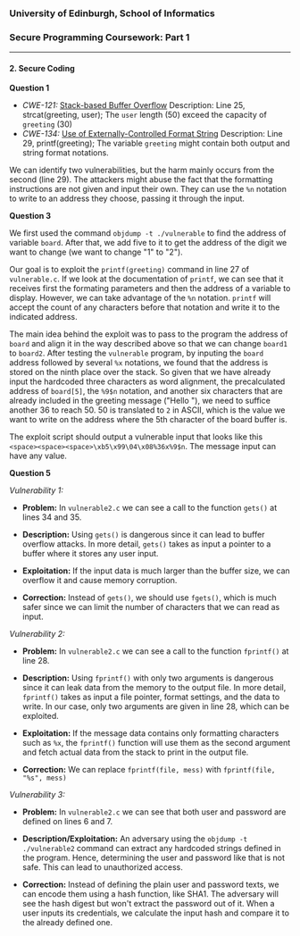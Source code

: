 ### University of Edinburgh, School of Informatics
### Secure Programming Coursework: Part 1

---

#### 2. Secure Coding
**Question 1**
- *CWE-121:* [Stack-based Buffer Overflow](https://cwe.mitre.org/data/definitions/121.html)
Description: Line 25, strcat(greeting, user); The `user` length (50) exceed the capacity of `greeting` (30)
- *CWE-134:* [Use of Externally-Controlled Format String](https://cwe.mitre.org/data/definitions/134.html)
Description: Line 29, printf(greeting); The variable `greeting` might contain both output and string format notations. 

We can identify two vulnerabilities, but the harm mainly occurs from the second (line 29). The attackers might abuse the fact that the formatting instructions are not given and input their own. They can use the `%n` notation to write to an address they choose, passing it through the input.

**Question 3**

We first used the command `objdump -t ./vulnerable` to find the address of variable `board`. After that, we add five to it to get the address of the digit we want to change (we want to change "1" to "2"). 

Our goal is to exploit the `printf(greeting)` command in line 27 of `vulnerable.c`. If we look at the documentation of `printf`, we can see that it receives first the formating parameters and then the address of a variable to display. However, we can take advantage of the `%n` notation. `printf` will accept the count of any characters before that notation and write it to the indicated address.

The main idea behind the exploit was to pass to the program the address of `board` and align it in the way described above so that we can change `board1` to `board2`. After testing the `vulnerable` program, by inputing the `board` address followed by several `%x` notations, we found that the address is stored on the ninth place over the stack. So given that we have already input the hardcoded three characters as word alignment, the precalculated address of `board[5]`, the `%9$n` notation, and another six characters that are already included in the greeting message ("Hello "), we need to suffice another 36 to reach 50. 50 is translated to `2` in ASCII, which is the value we want to write on the address where the 5th character of the board buffer is. 

The exploit script should output a vulnerable input that looks like this `<space><space><space>\xb5\x99\04\x08%36x%9$n`. The message input can have any value.

**Question 5**

*Vulnerability 1:*

- **Problem:** In `vulnerable2.c` we can see a call to the function `gets()` at lines 34 and 35. 

- **Description:** Using `gets()` is dangerous since it can lead to buffer overflow attacks. In more detail, `gets()` takes as input a pointer to a buffer where it stores any user input. 

- **Exploitation:** If the input data is much larger than the buffer size, we can overflow it and cause memory corruption. 

- **Correction:** Instead of `gets()`, we should use `fgets()`, which is much safer since we can limit the number of characters that we can read as input.

*Vulnerability 2:* 

- **Problem:** In `vulnerable2.c` we can see a call to the function `fprintf()` at line 28.

- **Description:** Using `fprintf()` with only two arguments is dangerous since it can leak data from the memory to the output file. In more detail, `fprintf()` takes as input a file pointer, format settings, and the data to write. In our case, only two arguments are given in line 28, which can be exploited.

- **Exploitation:** If the message data contains only formatting characters such as `%x`, the `fprintf()` function will use them as the second argument and fetch actual data from the stack to print in the output file. 

- **Correction:** We can replace `fprintf(file, mess)` with `fprintf(file, "%s", mess)`

*Vulnerability 3:*

- **Problem:** In `vulnerable2.c` we can see that both user and password are defined on lines 6 and 7.

- **Description/Exploitation:** An adversary using the `objdump -t ./vulnerable2` command can extract any hardcoded strings defined in the program. Hence, determining the user and password like that is not safe. This can lead to unauthorized access.  

- **Correction:** Instead of defining the plain user and password texts, we can encode them using a hash function, like SHA1. The adversary will see the hash digest but won't extract the password out of it. When a user inputs its credentials, we calculate the input hash and compare it to the already defined one.